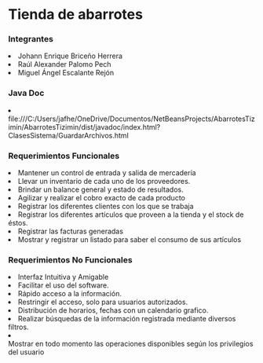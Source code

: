 <h1>Tienda de abarrotes</h1>
<h3>Integrantes</h3>
<li>Johann Enrique Briceño Herrera</li>
<li>Raúl Alexander Palomo Pech</li>
<li>Miguel Ángel Escalante Rejón</li>

<h3>Java Doc</h3>
<li> file:///C:/Users/jafhe/OneDrive/Documentos/NetBeansProjects/AbarrotesTizimin/AbarrotesTizimin/dist/javadoc/index.html?ClasesSistema/GuardarArchivos.html</li>
<h3>Requerimientos Funcionales</h3>

<li>Mantener un control de entrada y salida de mercadería</li>

<li>Llevar un inventario de cada uno de los proveedores.</li>

<li>Brindar un balance general y estado de resultados.</li>

<li>Agilizar y realizar el cobro exacto de cada producto</li>

<li>Registrar los diferentes clientes con los que se trabaja</li>

<li>Registrar los diferentes artículos que proveen a la tienda y el stock de éstos.</li>

<li>Registrar las facturas generadas</li>

<li>Mostrar y registrar un listado para saber el consumo de sus artículos</li>

<h3>Requerimientos No Funcionales</h3>
<li>Interfaz Intuitiva y Amigable</li>
<li>Facilitar el uso del software.</li>
<li>Rápido acceso a la información.</li>
<li>Restringir el acceso, solo para usuarios autorizados.</li>
<li>Distribución de horarios, fechas con un calendario grafico.</li>
<li>Realizar búsquedas de la información registrada mediante diversos filtros.</li>
<li></li>Mostrar en todo momento las operaciones disponibles según los privilegios del usuario</li>


